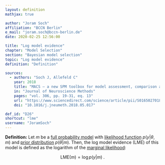 ```yaml
---
layout: definition
mathjax: true

author: "Joram Soch"
affiliation: "BCCN Berlin"
e_mail: "joram.soch@bccn-berlin.de"
date: 2020-02-25 12:56:00

title: "Log model evidence"
chapter: "Model Selection"
section: "Bayesian model selection"
topic: "Log model evidence"
definition: "Definition"

sources:
  - authors: "Soch J, Allefeld C"
    year: 2018
    title: "MACS – a new SPM toolbox for model assessment, comparison and selection"
    in: "Journal of Neuroscience Methods"
    pages: "vol. 306, pp. 19-31, eq. 13"
    url: "https://www.sciencedirect.com/science/article/pii/S0165027018301468"
    doi: "10.1016/j.jneumeth.2018.05.017"

def_id: "D26"
shortcut: "lme"
username: "JoramSoch"
---
```



**Definition:** Let $m$ be a [full probability model](/D/fpm) with [likelihood function](/D/lf) $p(y \vert \theta, m)$ and [prior distribution](/D/prior) $p(\theta \vert m)$. Then, the log model evidence (LME) of this model is defined as the logarithm of the [marginal likelihood](/D/ml):

$$ \label{eq:LME}
\mathrm{LME}(m) = \log p(y|m) \; .
$$